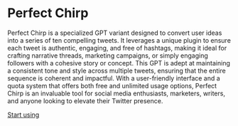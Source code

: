 # Perfect Chirp

Perfect Chirp is a specialized GPT variant designed to convert user ideas into a series of ten compelling tweets. It leverages a unique plugin to ensure each tweet is authentic, engaging, and free of hashtags, making it ideal for crafting narrative threads, marketing campaigns, or simply engaging followers with a cohesive story or concept. This GPT is adept at maintaining a consistent tone and style across multiple tweets, ensuring that the entire sequence is coherent and impactful. With a user-friendly interface and a quota system that offers both free and unlimited usage options, Perfect Chirp is an invaluable tool for social media enthusiasts, marketers, writers, and anyone looking to elevate their Twitter presence.

[Start using](https://chat.openai.com/g/g-Mwca64W4q-perfect-chirp)